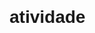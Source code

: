 # atividade

<!DOCTYPE html>
<html lang="pt-BR">
<head>
    <meta charset="UTF-8">
    <meta name="viewport" content="width=device-width, initial-scale=1.0">
    <title>Página Dinâmica com JavaScript</title>
    <style>
        body {
            font-family: Arial, sans-serif;
            margin: 0; /* Remove a margem padrão */
            padding: 0; /* Remove o padding padrão */
            height: 100vh; /* Define a altura da tela */
            display: flex; /* Usar flexbox para centralizar */
            flex-direction: column; /* Alinha os itens na vertical */
            justify-content: center; /* Centraliza verticalmente */
            align-items: center; /* Centraliza horizontalmente */
            text-align: center; /* Centraliza o texto do parágrafo */
        }

        h1 {
            color: #333;
        }

        #naoAperte {
            background-color: #f44336; /* Cor vermelha */
            color: white; /* Cor do texto */
            border: none; /* Sem borda */
            padding: 15px; /* Espaçamento interno igual para cima/baixo e laterais */
            text-align: center; /* Centraliza o texto */
            text-decoration: none; /* Sem sublinhado */
            display: inline-block; /* Para que as propriedades de largura e altura funcionem */
            font-size: 16px; /* Tamanho da fonte */
            margin: 20px 0; /* Margem superior e inferior */
            cursor: pointer; /* Muda o cursor para indicar que é clicável */
            border-radius: 50%; /* Bordas arredondadas para formar um círculo */
            width: 100px; /* Largura do botão */
            height: 100px; /* Altura do botão */
            transition: background-color 0.3s, transform 0.2s; /* Transição suave para efeitos */
        }

        #naoAperte:hover {
            background-color: #d32f2f; /* Cor vermelha escura ao passar o mouse */
            transform: scale(1.05); /* Aumenta levemente o botão ao passar o mouse */
        }
        
        #naoAperte:active {
            transform: scale(0.95); /* Diminui levemente o botão ao clicar */
        }
    </style>
</head>
<body>

    <p id="mensagem">Não clique no botão abaixo.</p>
    
    <button id="naoAperte">Não Aperte</button>

    <script>
        document.getElementById('naoAperte').addEventListener('click', function() {
            // Gera uma mensagem dinâmica
            const mensagens = [
                "Não aperte esse botão!",
                "Pare de apertar esse botão!",
                "Por favor, não clique novamente!",
                "Você realmente não deveria apertar isso.",
                "Vamos evitar mais cliques, ok?",
                "Sério, esse botão não é para ser apertado!",
                "Apertar não é uma boa ideia.",
                "Continue sem clicar.",
                "Você ainda está pensando em apertar?",
                "Vamos deixar o botão em paz!",
                "Esse botão não precisa de mais cliques.",
                "Você pode resistir a essa tentação!",
                "Aperte outra coisa, mas não este botão!",
                "Se você não apertar, vai ficar tudo bem.",
                "A vida é mais interessante sem clicar!",
                "Aperte apenas se realmente precisar.",
                "Desista de apertar este botão!",
                "Mantenha seus dedos longe!",
                "Cuidado com esse botão!",
                "Melhor não clicar novamente.",
                "Vamos apenas ignorar esse botão."
            ];

            // Seleciona uma mensagem aleatória
            const mensagemAleatoria = mensagens[Math.floor(Math.random() * mensagens.length)];

            // Atualiza o conteúdo do parágrafo
            document.getElementById('mensagem').innerText = mensagemAleatoria;
        });
    </script>

</body>
</html>
